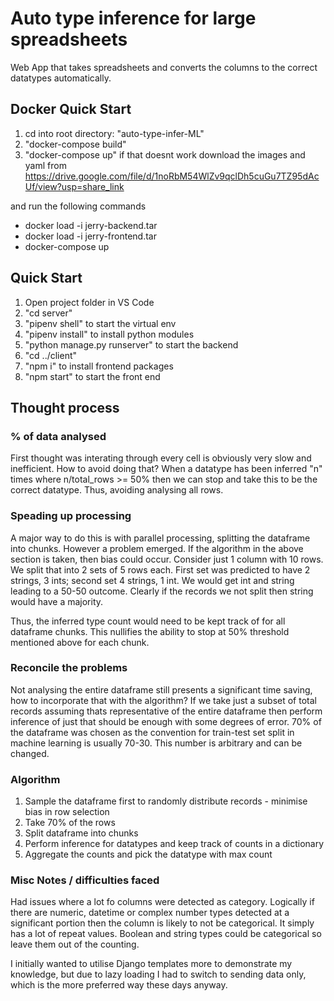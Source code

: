 # Auto type inference for large spreadsheets
 Web App that takes spreadsheets and converts the columns to the correct datatypes automatically.

## Docker Quick Start
1. cd into root directory: "auto-type-infer-ML"
2. "docker-compose build"
3. "docker-compose up"
if that doesnt work download the images and yaml from 
https://drive.google.com/file/d/1noRbM54WlZv9qclDh5cuGu7TZ95dAcUf/view?usp=share_link

and run the following commands
- docker load -i jerry-backend.tar
- docker load -i jerry-frontend.tar
- docker-compose up

 ## Quick Start
 1. Open project folder in VS Code
 2. "cd server"
 3. "pipenv shell" to start the virtual env
 4. "pipenv install" to install python modules
 5. "python manage.py runserver" to start the backend
 6. "cd ../client"
 7. "npm i" to install frontend packages
 8. "npm start" to start the front end

 ## Thought process
 ### % of data analysed
 First thought was interating through every cell is obviously very slow and inefficient. How to avoid doing that? When a datatype has been inferred "n" times where n/total_rows >= 50% then we can stop and take this to be the correct datatype. Thus, avoiding analysing all rows.

 ### Speading up processing
 A major way to do this is with parallel processing, splitting the dataframe into chunks. However a problem emerged. If the algorithm in the above section is taken, then bias could occur. Consider just 1 column with 10 rows. We split that into 2 sets of 5 rows each. First set was predicted to have 2 strings, 3 ints; second set 4 strings, 1 int. We would get int and string leading to a 50-50 outcome. Clearly if the records we not split then string would have a majority.

 Thus, the inferred type count would need to be kept track of for all dataframe chunks. This nullifies the ability to stop at 50% threshold mentioned above for each chunk.

 ### Reconcile the problems
 Not analysing the entire dataframe still presents a significant time saving, how to incorporate that with the algorithm? If we take just a subset of total records assuming thats representative of the entire dataframe then perform inference of just that should be enough with some degrees of error. 70% of the dataframe was chosen as the convention for train-test set split in machine learning is usually 70-30. This number is arbitrary and can be changed.

 ### Algorithm
 1. Sample the dataframe first to randomly distribute records - minimise bias in row selection
 2. Take 70% of the rows
 3. Split dataframe into chunks 
 4. Perform inference for datatypes and keep track of counts in a dictionary
 5. Aggregate the counts and pick the datatype with max count

 ### Misc Notes / difficulties faced
 Had issues where a lot fo columns were detected as category. Logically if there are numeric, datetime or complex number types detected at a significant portion then the column is likely to not be categorical. It simply has a lot of repeat values. Boolean and string types could be categorical so leave them out of the counting.

 I initially wanted to utilise Django templates more to demonstrate my knowledge, but due to lazy loading I had to switch to sending data only, which is the more preferred way these days anyway.